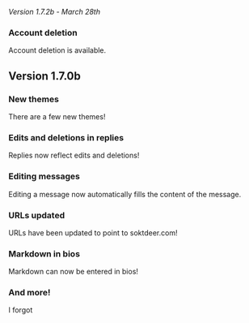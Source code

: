 *Version 1.7.2b - March 28th*

### Account deletion
Account deletion is available.

## Version 1.7.0b
### New themes
There are a few new themes!

### Edits and deletions in replies
Replies now reflect edits and deletions!

### Editing messages
Editing a message now automatically fills the content of the message.

### URLs updated
URLs have been updated to point to soktdeer.com!

### Markdown in bios
Markdown can now be entered in bios!

### And more!
I forgot